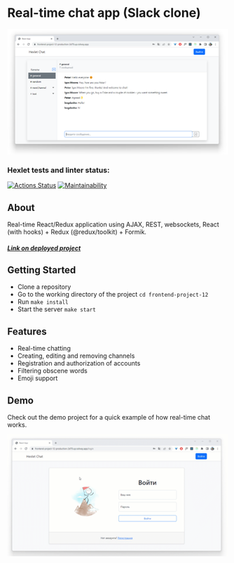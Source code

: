 # Real-time chat app (Slack clone)
![This is an image](./frontend/src/assets/chatPreview.png)

### Hexlet tests and linter status:
[![Actions Status](https://github.com/bogdan-ho/frontend-project-12/workflows/hexlet-check/badge.svg)](https://github.com/bogdan-ho/frontend-project-12/actions)
[![Maintainability](https://api.codeclimate.com/v1/badges/03709e99cc75fb908a8e/maintainability)](https://codeclimate.com/github/bogdan-ho/frontend-project-12/maintainability)


## About
Real-time React/Redux application using AJAX, REST, websockets, React (with hooks) + Redux (@redux/toolkit) + Formik.
##### [Link on deployed project](https://frontend-project-12-production-2d70.up.railway.app/)


## Getting Started
- Clone a repository
- Go to the working directory of the project `cd frontend-project-12`
- Run `make install`
- Start the server `make start`

## Features
- Real-time chatting
- Creating, editing and removing channels
- Registration and authorization of accounts
- Filtering obscene words
- Emoji support

## Demo
Check out the demo project for a quick example of how real-time chat works. 

![This is an image](./frontend/src/assets/chatPromo.gif)

